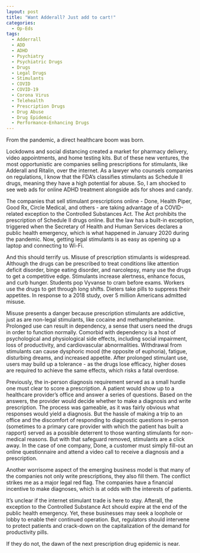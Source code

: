 ```yaml
---
layout: post
title: "Want Adderall? Just add to cart!"
categories:
  - Op-Eds
tags:
  - Adderrall
  - ADD
  - ADHD
  - Psychiatry
  - Psychiatric Drugs
  - Drugs
  - Legal Drugs
  - Stimulants
  - COVID
  - COVID-19
  - Corona Virus
  - Telehealth
  - Prescription Drugs
  - Drug Abuse
  - Drug Epidemic
  - Performance-Enhancing Drugs
---
```


From the pandemic, a direct healthcare boom was born.  

Lockdowns and social distancing created a market for pharmacy delivery, video appointments, and home testing kits.  But of these new ventures, the most opportunistic are companies selling prescriptions for stimulants, like Adderall and Ritalin, over the internet.  As a lawyer who counsels companies on regulations, I know that the FDA’s classifies stimulants as Schedule II drugs, meaning they have a high potential for abuse.  So, I am shocked to see web ads for online ADHD treatment alongside ads for shoes and candy.  

The companies that sell stimulant prescriptions online - Done, Health Piper, Good Rx, Circle Medical, and others - are taking advantage of a COVID-related exception to the Controlled Substances Act. The Act prohibits the prescription of Schedule II drugs online.  But the law has a built-in exception, triggered when the Secretary of Health and Human Services declares a public health emergency, which is what happened in January 2020 during the pandemic.  Now, getting legal stimulants is as easy as opening up a laptop and connecting to Wi-Fi.  

And this should terrify us.  Misuse of prescription stimulants is widespread.  Although the drugs can be prescribed to treat conditions like attention deficit disorder, binge eating disorder, and narcolepsy, many use the drugs to get a competitive edge.  Stimulants increase alertness, enhance focus, and curb hunger.  Students pop Vyvanse to cram before exams.  Workers use the drugs to get through long shifts.  Dieters take pills to suppress their appetites.  In response to a 2018 study, over 5 million Americans admitted misuse.

Misuse presents a danger because prescription stimulants are addictive, just as are non-legal stimulants, like cocaine and methamphetamine.  Prolonged use can result in dependency, a sense that users need the drugs in order to function normally.  Comorbid with dependency is a host of psychological and physiological side effects, including social impairment, loss of productivity, and cardiovascular abnormalities.  Withdrawal from stimulants can cause dysphoric mood (the opposite of euphoria), fatigue, disturbing dreams, and increased appetite.  After prolonged stimulant use, users may build up a tolerance - as the drugs lose efficacy, higher doses are required to achieve the same effects, which risks a fatal overdose.  

Previously, the in-person diagnosis requirement served as a small hurdle one must clear to score a prescription.  A patient would show up to a healthcare provider’s office and answer a series of questions.  Based on the answers, the provider would decide whether to make a diagnosis and write prescription.  The process was gameable, as it was fairly obvious what responses would yield a diagnosis.  But the hassle of making a trip to an office and the discomfort of responding to diagnostic questions in-person (sometimes to a primary care provider with which the patient has built a rapport) served as a possible deterrent to those wanting stimulants for non-medical reasons.  But with that safeguard removed, stimulants are a click away.  In the case of one company, Done, a customer must simply fill-out an online questionnaire and attend a video call to receive a diagnosis and a prescription.

Another worrisome aspect of the emerging business model is that many of the companies not only write prescriptions, they also fill them.  The conflict strikes me as a major legal red flag.  The companies have a financial incentive to make diagnoses, which is at odds with the interests of patients.  

It’s unclear if the internet stimulant trade is here to stay.  Afterall, the exception to the Controlled Substance Act should expire at the end of the public health emergency.  Yet, these businesses may seek a loophole or lobby to enable their continued operation.  But, regulators should intervene to protect patients and crack-down on the capitalization of the demand for productivity pills.  

If they do not, the dawn of the next prescription drug epidemic is near.




